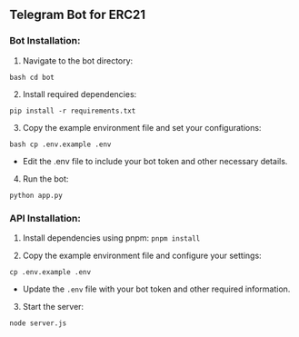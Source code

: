 ## Telegram Bot for ERC21

### Bot Installation:

1. Navigate to the bot directory:

`bash
cd bot
`

2. Install required dependencies:

`pip install -r requirements.txt`

3. Copy the example environment file and set your configurations:

`bash
cp .env.example .env
`

- Edit the .env file to include your bot token and other necessary details.

4. Run the bot:

`python app.py`

### API Installation:

1. Install dependencies using pnpm:
   `pnpm install`

2. Copy the example environment file and configure your settings:

`cp .env.example .env`

- Update the `.env` file with your bot token and other required information.

3. Start the server:

`node server.js`
